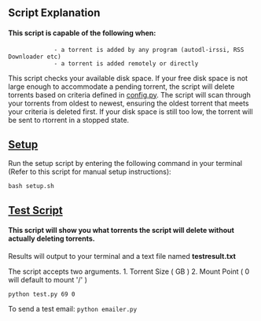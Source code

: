 ## Script Explanation

#### This script is capable of the following when:
                 - a torrent is added by any program (autodl-irssi, RSS Downloader etc)
                 - a torrent is added remotely or directly 

This script checks your available disk space. If your free disk space is not large enough to accommodate a pending torrent, the script will delete torrents based on criteria defined in [config.py](https://github.com/GangaBanga/RTORRENT-IMDB-DISK-CHECKER/blob/master/config.py). The script will scan through your torrents from oldest to newest, ensuring the oldest torrent that meets your criteria is deleted first. If your disk space is still too low, the torrent will be sent to rtorrent in a stopped state.	

## [Setup](https://github.com/GangaBanga/RTORRENT-IMDB-DISK-CHECKER/blob/master/setup.sh)

Run the setup script by entering the following command in your terminal (Refer to this script for manual setup instructions):

`bash setup.sh`

## [Test Script](https://github.com/GangaBanga/RTORRENT-IMDB-DISK-CHECKER/blob/master/test.py)

#### This script will show you what torrents the script will delete without actually deleting torrents.

Results will output to your terminal and a text file named **testresult.txt**

The script accepts two arguments. 1. Torrent Size ( GB ) 2. Mount Point ( 0 will default to mount '/' )

`python test.py 69 0`

To send a test email: `python emailer.py`
